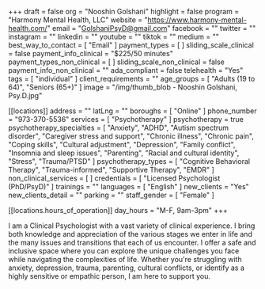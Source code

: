 +++
draft = false
org = "Nooshin Golshani"
highlight = false
program = "Harmony Mental Health, LLC"
website = "https://www.harmony-mental-health.com/"
email = "GolshaniPsyD@gmail.com"
facebook = ""
twitter = ""
instagram = ""
linkedin = ""
youtube = ""
tiktok = ""
medium = ""
best_way_to_contact = [ "Email" ]
payment_types = [ ]
sliding_scale_clinical = false
payment_info_clinical = "$225/50 minutes"
payment_types_non_clinical = [ ]
sliding_scale_non_clinical = false
payment_info_non_clinical = ""
ada_compliant = false
telehealth = "Yes"
tags = [ "individual" ]
client_requirements = ""
age_groups = [ "Adults (19 to 64)", "Seniors (65+)" ]
image = "/img/thumb_blob - Nooshin Golshani, Psy.D.jpg"

[[locations]]
address = ""
latLng = ""
boroughs = [ "Online" ]
phone_number = "973-370-5536"
services = [ "Psychotherapy" ]
psychotherapy = true
psychotherapy_specialties = [
  "Anxiety",
  "ADHD",
  "Autism spectrum disorder",
  "Caregiver stress and support",
  "Chronic illness",
  "Chronic pain",
  "Coping skills",
  "Cultural adjustment",
  "Depression",
  "Family conflict",
  "Insomnia and sleep issues",
  "Parenting",
  "Racial and cultural identity",
  "Stress",
  "Trauma/PTSD"
]
psychotherapy_types = [
  "Cognitive Behavioral Therapy",
  "Trauma-informed",
  "Supportive Therapy",
  "EMDR"
]
non_clinical_services = [ ]
credentials = [ "Licensed Psychologist (PhD/PsyD)" ]
trainings = ""
languages = [ "English" ]
new_clients = "Yes"
new_clients_detail = ""
parking = ""
staff_gender = [ "Female" ]

  [[locations.hours_of_operation]]
  day_hours = "M-F, 9am-3pm"
+++


I am a Clinical Psychologist with a vast variety of clinical experience. I bring both knowledge and appreciation of the various stages we enter in life and the many issues and transitions that each of us encounter. I offer a safe and inclusive space where you can explore the unique challenges you face while navigating the complexities of life. Whether you're struggling with anxiety, depression, trauma, parenting, cultural conflicts, or identify as a highly sensitive or empathic person, I am here to support you.
